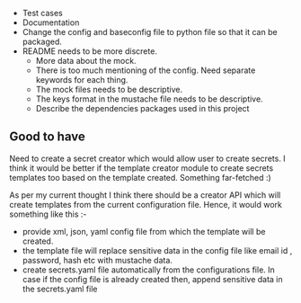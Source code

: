- Test cases
- Documentation
- Change the config and baseconfig file to python file so that it can be packaged.
- README needs to be more discrete.
  - More data about the mock.
  - There is too much mentioning of the config. Need separate keywords for each thing.
  - The mock files needs to be descriptive.
  - The keys format in the mustache file needs to be descriptive.
  - Describe the dependencies packages used in this project

Good to have
-------------
Need to create a secret creator which would allow user to create secrets. I think it would be better if the template creator module to create secrets templates too based on the template created. Something far-fetched :)

As per my current thought I think there should be a creator API which will create templates from the current configuration file. Hence, it would work something like this :-

- provide xml, json, yaml config file from which the template will be created.
- the template file will replace sensitive data in the config file like email id , password, hash etc with mustache data.
- create secrets.yaml file automatically from the configurations file. In case if the config file is already created then, append sensitive data in the secrets.yaml file
